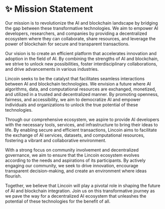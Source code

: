 # ✨ Mission Statement

Our mission is to revolutionize the AI and blockchain landscape by bridging the gap between these transformative technologies. We aim to empower AI developers, researchers, and companies by providing a decentralized ecosystem where they can collaborate, share resources, and leverage the power of blockchain for secure and transparent transactions.

Our vision is to create an efficient platform that accelerates innovation and adoption in the field of AI. By combining the strengths of AI and blockchain, we strive to unlock new possibilities, foster interdisciplinary collaborations, and drive advancements in various industries.

Lincoin seeks to be the catalyst that facilitates seamless interactions between AI and blockchain technologies. We envision a future where AI algorithms, data, and computational resources are exchanged, monetized, and utilized in a trusted and decentralized manner. By promoting openness, fairness, and accessibility, we aim to democratize AI and empower individuals and organizations to unlock the true potential of these technologies.

Through our comprehensive ecosystem, we aspire to provide AI developers with the necessary tools, services, and infrastructure to bring their ideas to life. By enabling secure and efficient transactions, Lincoin aims to facilitate the exchange of AI services, datasets, and computational resources, fostering a vibrant and collaborative environment.

With a strong focus on community involvement and decentralized governance, we aim to ensure that the Lincoin ecosystem evolves according to the needs and aspirations of its participants. By actively engaging our community, we seek to drive innovation, encourage transparent decision-making, and create an environment where ideas flourish.

Together, we believe that Lincoin will play a pivotal role in shaping the future of AI and blockchain integration. Join us on this transformative journey as we pave the way for a decentralized AI ecosystem that unleashes the potential of these technologies for the benefit of all.
